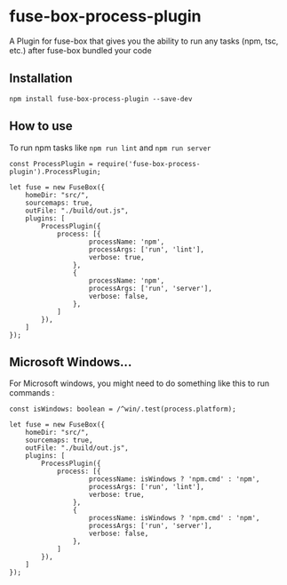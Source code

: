 # fuse-box-process-plugin
A Plugin for fuse-box that gives you the ability to 
 run any tasks (npm, tsc, etc.) after fuse-box bundled your code

## Installation
```
npm install fuse-box-process-plugin --save-dev
```


## How to use 
To run npm tasks like `npm run lint` and `npm run server`

```
const ProcessPlugin = require('fuse-box-process-plugin').ProcessPlugin;

let fuse = new FuseBox({
    homeDir: "src/",
    sourcemaps: true,
    outFile: "./build/out.js",
    plugins: [
        ProcessPlugin({
            process: [{
                    processName: 'npm',
                    processArgs: ['run', 'lint'],
                    verbose: true,
                },
                {
                    processName: 'npm',
                    processArgs: ['run', 'server'],
                    verbose: false,
                },
            ]
        }),
    ]
});
```

## Microsoft Windows...
For Microsoft windows, you might need to do something like this to run commands : 

```
const isWindows: boolean = /^win/.test(process.platform);

let fuse = new FuseBox({
    homeDir: "src/",
    sourcemaps: true,
    outFile: "./build/out.js",
    plugins: [
        ProcessPlugin({
            process: [{
                    processName: isWindows ? 'npm.cmd' : 'npm',
                    processArgs: ['run', 'lint'],
                    verbose: true,
                },
                {
                    processName: isWindows ? 'npm.cmd' : 'npm',
                    processArgs: ['run', 'server'],
                    verbose: false,
                },
            ]
        }),
    ]
});
```